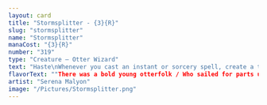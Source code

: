 ```yaml
---
layout: card
title: "Stormsplitter - {3}{R}"
slug: "stormsplitter"
name: "Stormsplitter"
manaCost: "{3}{R}"
number: "319"
type: "Creature — Otter Wizard"
text: "Haste\nWhenever you cast an instant or sorcery spell, create a token that's a copy of this creature. Exile that token at the beginning of the next end step."
flavorText: ""There was a bold young otterfolk / Who sailed for parts unknown, / Ignored the words her elders spoke, / And crewed the ship alone."\n—*Songs from Upstream*"
artist: "Serena Malyon"
image: "/Pictures/Stormsplitter.png"
---
```


